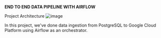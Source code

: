 **END TO END DATA PIPELINE WITH AIRFLOW**

Project Architecture
![image](https://user-images.githubusercontent.com/107286289/187692866-566e1a35-31af-492b-a286-4ed4c2d28ea2.png)

In this project, we've done data ingestion from PostgreSQL to Google Cloud Platform using Airflow as an orchestrator.
